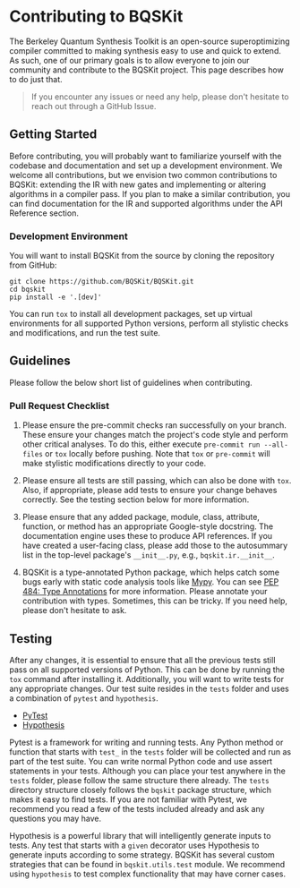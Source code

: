 # Contributing to BQSKit

The Berkeley Quantum Synthesis Toolkit is an open-source superoptimizing
compiler committed to making synthesis easy to use and quick to extend.
As such, one of our primary goals is to allow everyone to join our community
and contribute to the BQSKit project. This page describes how to do just
that.

> If you encounter any issues or need any help, please don't hesitate to reach
> out through a GitHub Issue.

## Getting Started

Before contributing, you will probably want to familiarize yourself with
the codebase and documentation and set up a development environment. We
welcome all contributions, but we envision two common contributions to
BQSKit: extending the IR with new gates and implementing or altering
algorithms in a compiler pass. If you plan to make a similar contribution,
you can find documentation for the IR and supported algorithms under the
API Reference section.

### Development Environment

You will want to install BQSKit from the source by cloning the repository
from GitHub:

```
git clone https://github.com/BQSKit/BQSKit.git
cd bqskit
pip install -e '.[dev]'
```

You can run `tox` to install all development packages, set up virtual
environments for all supported Python versions, perform all stylistic
checks and modifications, and run the test suite.

## Guidelines

Please follow the below short list of guidelines when contributing.

### Pull Request Checklist

1. Please ensure the pre-commit checks ran successfully on your branch. These
ensure your changes match the project's code style and perform other critical
analyses. To do this, either execute `pre-commit run --all-files` or `tox`
locally before pushing. Note that `tox` or `pre-commit` will make stylistic
modifications directly to your code.

2. Please ensure all tests are still passing, which can also be done
with `tox`. Also, if appropriate, please add tests to ensure your change
behaves correctly. See the testing section below for more information.

3. Please ensure that any added package, module, class, attribute, function,
or method has an appropriate Google-style docstring. The documentation
engine uses these to produce API references. If you have created a
user-facing class, please add those to the autosummary list in the top-level
package's `__init__.py`, e.g., `bqskit.ir.__init__`.

4. BQSKit is a type-annotated Python package, which helps catch some bugs
early with static code analysis tools like [Mypy](http://mypy-lang.org/).
You can see [PEP 484: Type Annotations](https://www.python.org/dev/peps/pep-0484/)
for more information. Please annotate your contribution with types.
Sometimes, this can be tricky. If you need help, please don't hesitate to ask.

## Testing

After any changes, it is essential to ensure that all the previous tests
still pass on all supported versions of Python. This can be done by running
the `tox` command after installing it. Additionally, you will want to write
tests for any appropriate changes. Our test suite resides in the `tests`
folder and uses a combination of `pytest` and `hypothesis`.

- [PyTest](https://docs.pytest.org/en/6.2.x/)
- [Hypothesis](https://hypothesis.readthedocs.io/en/latest/)

Pytest is a framework for writing and running tests. Any Python method or
function that starts with `test_` in the `tests` folder will
be collected and run as part of the test suite. You can write normal Python
code and use assert statements in your tests. Although you can place your
test anywhere in the `tests` folder, please follow the same structure there
already. The `tests` directory structure closely follows the `bqskit`
package structure, which makes it easy to find tests. If you are not familiar
with Pytest, we recommend you read a few of the tests included already and
ask any questions you may have.

Hypothesis is a powerful library that will intelligently generate inputs
to tests. Any test that starts with a `given` decorator uses Hypothesis
to generate inputs according to some strategy. BQSKit has several custom
strategies that can be found in `bqskit.utils.test` module. We recommend
using `hypothesis` to test complex functionality that may have corner cases.
